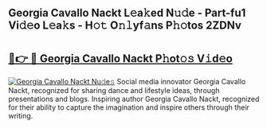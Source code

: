 ## Georgia Cavallo Nackt L𝚎a𝚔ed N𝚞𝚍e - Part-fu1 Vi𝚍𝚎o L𝚎a𝚔s - H𝚘𝚝 O𝚗𝚕yf𝚊ns P𝚑𝚘tos 2ZDNv

# <h2><a href="http://kff35l.oniu.top/?m=Georgia+Cavallo+Nackt">🔗👉 🔴 Georgia Cavallo Nackt P𝚑ot𝚘𝚜 V𝚒d𝚎o</a></h2>

[![Georgia Cavallo Nackt Nu𝚍e𝚜](https://i.imgur.com/0qMVB7G.gif)](http://kff35l.oniu.top/?m=Georgia+Cavallo+Nackt)
Social media innovator Georgia Cavallo Nackt, recognized for sharing dance and lifestyle ideas, through presentations and blogs. Inspiring author Georgia Cavallo Nackt, recognized for their ability to capture the imagination and inspire others through their writing.  
